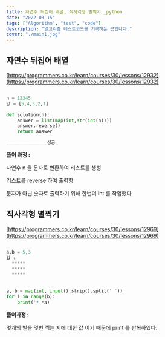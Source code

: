 ```yaml
---
title: 자연수 뒤집어 배열, 직사각형 별찍기 _python
date: "2022-03-15"
tags: ["Algorithm", "test", "code"]
description: "알고리즘 테스트코드를 기록하는 곳입니다."
cover: "./main1.jpg"
---
```


## 자연수 뒤집어 배열

[https://programmers.co.kr/learn/courses/30/lessons/12932](https://programmers.co.kr/learn/courses/30/lessons/12932)

```python

n = 12345
값 = [5,4,3,2,1]

def solution(n):
    answer = list(map(int,str(int(n))))
    answer.reverse()
    return answer

_______________성공
```

**풀이 과정 :** 

자연수 n 을 문자로 변환하여 리스트를 생성

리스트를 reverse 하여 출력함

문자가 아닌 숫자로 출력하기 위해 한번더 int 를 작업했다.


## 직사각형 별찍기

[https://programmers.co.kr/learn/courses/30/lessons/12969](https://programmers.co.kr/learn/courses/30/lessons/12969)

```python

a,b = 5,3
값 :
  *****
  *****
  *****
  

a, b = map(int, input().strip().split(' '))
for i in range(b):
    print('*'*a)
```

**풀이과정 :** 

몇개의 별을 몇번 찍는 지에 대한 값 이기 때문에 print 를 반복하였다.